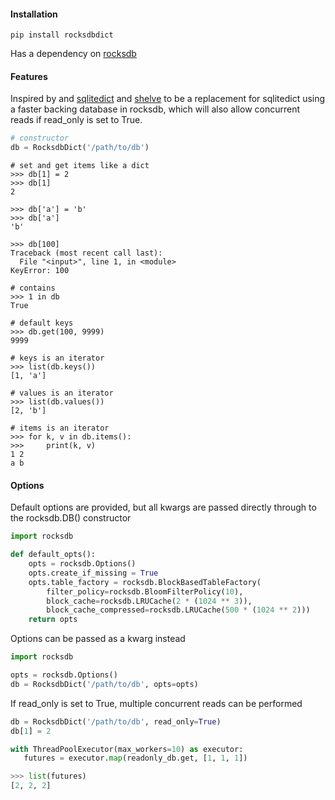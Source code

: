 #### Installation
```
pip install rocksdbdict
```

Has a dependency on [rocksdb](https://github.com/facebook/rocksdb)

#### Features

Inspired by and [sqlitedict](https://pypi.org/project/sqlitedict/) and [shelve](https://docs.python.org/3/library/shelve.html) to be a replacement for sqlitedict using a faster backing database in rocksdb, which will also allow concurrent reads if read_only is set to True.

```python
# constructor
db = RocksdbDict('/path/to/db')
```

```
# set and get items like a dict
>>> db[1] = 2
>>> db[1]
2

>>> db['a'] = 'b'
>>> db['a']
'b'

>>> db[100]
Traceback (most recent call last):
  File "<input>", line 1, in <module>
KeyError: 100

# contains
>>> 1 in db
True

# default keys
>>> db.get(100, 9999)
9999

# keys is an iterator
>>> list(db.keys())
[1, 'a']

# values is an iterator
>>> list(db.values())
[2, 'b']

# items is an iterator
>>> for k, v in db.items():
>>>     print(k, v)
1 2
a b
```

#### Options

Default options are provided, but all kwargs are passed directly through to the rocksdb.DB() constructor

```python
import rocksdb

def default_opts():
    opts = rocksdb.Options()
    opts.create_if_missing = True
    opts.table_factory = rocksdb.BlockBasedTableFactory(
        filter_policy=rocksdb.BloomFilterPolicy(10),
        block_cache=rocksdb.LRUCache(2 * (1024 ** 3)),
        block_cache_compressed=rocksdb.LRUCache(500 * (1024 ** 2)))
    return opts
```

Options can be passed as a kwarg instead

```python
import rocksdb

opts = rocksdb.Options()
db = RocksdbDict('/path/to/db', opts=opts)
```

If read_only is set to True, multiple concurrent reads can be performed
```python
db = RocksdbDict('/path/to/db', read_only=True)
db[1] = 2

with ThreadPoolExecutor(max_workers=10) as executor:
   futures = executor.map(readonly_db.get, [1, 1, 1])

>>> list(futures)
[2, 2, 2]
```



